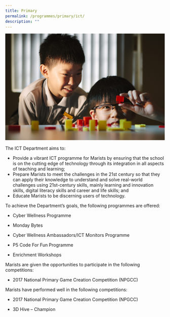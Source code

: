 ```yaml
---
title: Primary
permalink: /programmes/primary/ict/
description: ""
---
```

![ICT](/images/ictprimary-min.jpg)

The ICT Department aims to:  
*   Provide a vibrant ICT programme for Marists by ensuring that the school is on the cutting edge of technology through its integration in all aspects of teaching and learning;
*   Prepare Marists to meet the challenges in the 21st century so that they can apply their knowledge to understand and solve real-world challenges using 21st-century skills, mainly learning and innovation skills, digital literacy skills and career and life skills; and
*   Educate Marists to be discerning users of technology.  
    

  

To achieve the Department’s goals, the following programmes are offered:   

*   Cyber Wellness Programme  
    
*   Monday Bytes  
    
*   Cyber Wellness Ambassadors/ICT Monitors Programme
*   P5 Code For Fun Programme  
    
*   Enrichment Workshops  
      
    

Marists are given the opportunities to participate in the following competitions:

*   2017 National Primary Game Creation Competition (NPGCC)  
    

  

Marists have performed well in the following competitions:

*   2017 National Primary Game Creation Competition (NPGCC)  
    

*   3D Hive – Champion

